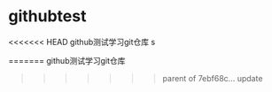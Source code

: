 # githubtest
<<<<<<< HEAD
github测试学习git仓库 s

=======
github测试学习git仓库

>>>>>>> parent of 7ebf68c... update

